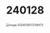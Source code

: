# 240128

<img src="https://cvp.oss-cn-shanghai.aliyuncs.com/picgo/202401261727663.png" alt="image-20240126172706473" style="zoom: 50%;" />